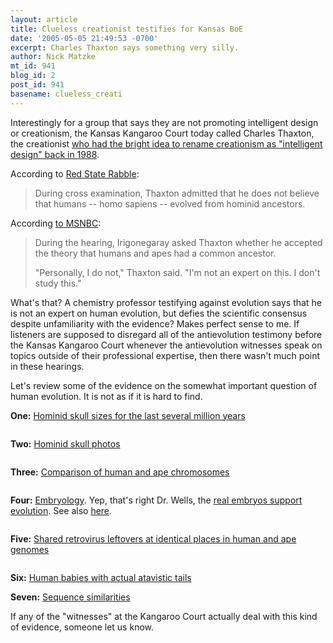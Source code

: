 ```yaml
---
layout: article
title: Clueless creationist testifies for Kansas BoE
date: '2005-05-05 21:49:53 -0700'
excerpt: Charles Thaxton says something very silly.
author: Nick Matzke
mt_id: 941
blog_id: 2
post_id: 941
basename: clueless_creati
---
```

<img src="{{ site.baseurl }}/uploads/2006/Historic_Discoveries_Web_Poster.jpg" alt="" style="float:left;" />Interestingly for a group that says they are not promoting intelligent design or creationism, the Kansas Kangaroo Court today called Charles Thaxton, the creationist [who had the bright idea to rename creationism as "intelligent design" back in 1988](http://www.cmf.org.uk/literature/content.asp?context=article&amp;id=1303).

According to [Red State Rabble](http://redstaterabble.blogspot.com/):

> During cross examination, Thaxton admitted that he does not believe that humans -- homo sapiens -- evolved from hominid ancestors.

According [to MSNBC](http://msnbc.msn.com/id/7749688/):

> During the hearing, Irigonegaray asked Thaxton whether he accepted the theory that humans and apes had a common ancestor.
> 
> "Personally, I do not," Thaxton said. "I'm not an expert on this. I don't study this."

What's that?  A chemistry professor testifying against evolution says that he is not an expert on human evolution, but defies the scientific consensus despite unfamiliarity with the evidence?  Makes perfect sense to me.  If listeners are supposed to disregard all of the antievolution testimony before the Kansas Kangaroo Court whenever the antievolution witnesses speak on topics outside of their professional expertise, then there wasn't much point in these hearings.  

Let's review some of the evidence on the somewhat important question of human evolution.  It is not as if it is hard to find.

**One:** [Hominid skull sizes for the last several million years](http://www.talkorigins.org/faqs/homs/)

<img src="http://www.talkorigins.org/faqs/homs/brainsize.gif" alt="" />

**Two:**
[Hominid skull photos](http://www.talkorigins.org/faqs/comdesc/section1.html#morphological_intermediates_ex3)

<img src="http://www.talkorigins.org/faqs/comdesc/images/hominids2.jpg" alt="" />

**Three:** [Comparison of human and ape chromosomes](http://www.indiana.edu/~ensiweb/lessons/chr.jpeg.html)

<img src="http://www.indiana.edu/~ensiweb/images/chr.all+.jpeg" alt="" />

**Four:** [Embryology](http://www.talkorigins.org/faqs/comdesc/images/cat_embryo.jpg).  Yep, that's right Dr. Wells, the [real embryos support evolution](http://www.talkorigins.org/faqs/wells/haeckel.html).  See also [here](http://www.ncseweb.org/icons/icon4haeckel.html).

<img src="http://www.ncseweb.org/icons/figure08.jpg" alt="" />

**Five:** [Shared retrovirus leftovers at identical places in human and ape genomes](http://www.talkorigins.org/faqs/comdesc/section4.html#retroviruses)

<img src="http://www.talkorigins.org/faqs/comdesc/images/retrovirus.gif" alt="" />

**Six:** [Human babies with actual atavistic tails](http://www.talkorigins.org/faqs/comdesc/section2.html#ontogeny_ex4)
<img src="http://www.talkorigins.org/faqs/comdesc/images/tail.jpg" alt="" />

**Seven:** [Sequence similarities](http://www.antievolution.org/people/wre/evc/argresp/sequence.html)
<img src="http://www.antievolution.org/people/wre/evc/argresp/sequence4.gif" alt="" />

If any of the "witnesses" at the Kangaroo Court actually deal with this kind of evidence, someone let us know.
